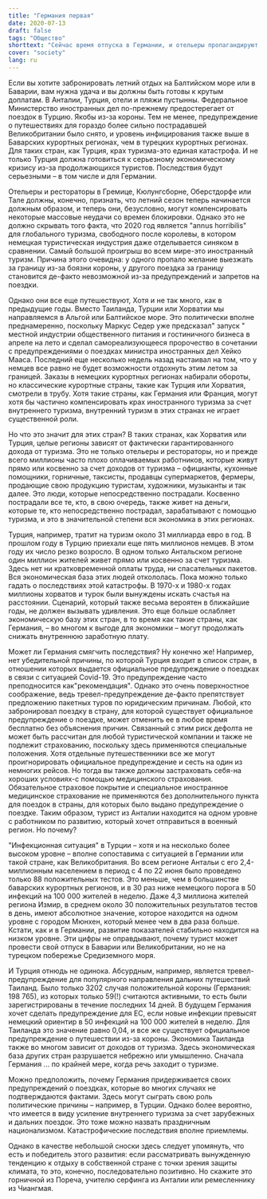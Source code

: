 ```yaml
---
title: "Германия первая"
date: 2020-07-13
draft: false
tags: "Общество"
shorttext: "Сейчас время отпуска в Германии, и отельеры пропагандируют национализм. Как всегда, национализм имеет извращенную сторону, он становится очень дорогим и жестким!"
cover: "society"
lang: ru
---
```


Если вы хотите забронировать летний отдых на Балтийском море или в Баварии, вам нужна удача и вы должны быть готовы к крутым доплатам. В Анталии, Турция, отели и пляжи пустынны. Федеральное Министерство иностранных дел по-прежнему предостерегает от поездок в Турцию. Якобы из-за короны. Тем не менее, предупреждение о путешествиях для гораздо более сильно пострадавшей Великобритании было снято, и уровень инфицирования также выше в Баварских курортных регионах, чем в турецких курортных регионах. Для таких стран, как Турция, крах туризма-это единая катастрофа. И не только Турция должна готовиться к серьезному экономическому кризису из-за продолжающихся туристов. Последствия будут серьезными – в том числе и для Германии.

Отельеры и рестораторы в Гремице, Кюлунгсборне, Оберстдорфе или Тале должны, конечно, признать, что летний сезон теперь начинается должным образом, и теперь они, безусловно, могут компенсировать некоторые массовые неудачи со времен блокировки. Однако это не должно скрывать того факта, что 2020 год является "annus horribilis" для глобального туризма, свободного после королевы, в котором немецкая туристическая индустрия даже отделывается синяком в сравнении. Самый большой проигрыш во всем мире-это иностранный туризм. Причина этого очевидна: у одного пропало желание выезжать за границу из-за боязни короны, у другого поездка за границу становится де-факто невозможной из-за предупреждений и запретов на поездки.

Однако они все еще путешествуют, Хотя и не так много, как в предыдущие годы. Вместо Таиланда, Турции или Хорватии мы направляемся в Альгой или Балтийское море. Это политически вполне преднамеренно, поскольку Маркус Седер уже предсказал" запуск " местной индустрии общественного питания и гостиничного бизнеса в апреле на лето и сделал самореализующееся пророчество в сочетании с предупреждениями о поездках министра иностранных дел Хейко Мааса. Последний еще несколько недель назад настаивал на том, что у немцев все равно не будет возможности отдохнуть этим летом за границей. Заказы в немецких курортных регионах набирали обороты, но классические курортные страны, такие как Турция или Хорватия, смотрели в трубу. Хотя такие страны, как Германия или Франция, могут хотя бы частично компенсировать крах иностранного туризма за счет внутреннего туризма, внутренний туризм в этих странах не играет существенной роли.

Но что это значит для этих стран? В таких странах, как Хорватия или Турция, целые регионы зависят от фактически гарантированного дохода от туризма. Это не только отельеры и рестораторы, но и прежде всего миллионы часто плохо оплачиваемых работников, которые живут прямо или косвенно за счет доходов от туризма – официанты, кухонные помощники, горничные, таксисты, продавцы супермаркетов, фермеры, продающие свою продукцию туристам, художники, музыканты и так далее. Это люди, которые непосредственно пострадали. Косвенно пострадали все те, кто, в свою очередь, также живет на деньги, которые те, кто непосредственно пострадал, зарабатывают с помощью туризма, и это в значительной степени вся экономика в этих регионах.

Турция, например, тратит на туризм около 31 миллиарда евро в год. В прошлом году в Турцию приехали еще пять миллионов немцев. В этом году их число резко возросло. В одном только Антальском регионе один миллион жителей живет прямо или косвенно за счет туризма. Здесь нет ни кратковременной оплаты труда, ни спасательных пакетов. Вся экономическая база этих людей откололась. Пока можно только гадать о последствиях этой катастрофы. В 1970-х и 1980-х годах миллионы хорватов и турок были вынуждены искать счастья на расстоянии. Сценарий, который также весьма вероятен в ближайшие годы, не должен вызывать удивления. Это еще больше ослабляет экономическую базу этих стран, в то время как такие страны, как Германия, – во многом к выгоде для экономики – могут продолжать снижать внутреннюю заработную плату.

Может ли Германия смягчить последствия? Ну конечно же! Например, нет убедительной причины, по которой Турция входит в список стран, в отношении которых выдается официальное предупреждение о поездках в связи с ситуацией Covid-19. Это предупреждение часто преподносится как"рекомендация". Однако это очень поверхностное соображение, ведь тревел-предупреждение де-факто препятствует предложению пакетных туров по юридическим причинам. Любой, кто забронировал поездку в страну, для которой существует официальное предупреждение о поездке, может отменить ее в любое время бесплатно без объяснения причин. Связанный с этим риск дефолта не может быть рассчитан для любой туристической компании и также не подлежит страхованию, поскольку здесь применяются специальные положения. Хотя отдельные путешественники все же могут проигнорировать официальное предупреждение и сесть на один из немногих рейсов. Но тогда вы также должны застраховать себя-на хороших условиях-с помощью медицинского страхования. Обязательное страховое покрытие и специальное иностранное медицинское страхование не применяются без дополнительного пункта для поездок в страны, для которых было выдано предупреждение о поездке. Таким образом, турист из Анталии находится на одном уровне с работником по развитию, который хочет отправиться в военный регион. Но почему?

"Инфекционная ситуация" в Турции – хотя и на несколько более высоком уровне – вполне сопоставима с ситуацией в Германии или такой стране, как Великобритания. Во всем регионе Антальи с его 2,4-миллионным населением в период с 4 по 22 июня было проведено только 88 положительных тестов. Это меньше, чем в большинстве баварских курортных регионов, и в 30 раз ниже немецкого порога в 50 инфекций на 100 000 жителей в неделю. Даже 4,3 миллиона жителей региона Измир, в среднем около 30 положительных результатов тестов в день, имеют абсолютное значение, которое находится на одном уровне с городом Мюнхен, который менее чем в два раза больше. Кстати, как и в Германии, развитие показателей стабильно находится на низком уровне. Эти цифры не оправдывают, почему турист может провести свой отпуск в Баварии или Великобритании, но не на турецком побережье Средиземного моря.

И Турция отнюдь не одинока. Абсурдным, например, является тревел-предупреждение для популярного направления дальних путешествий Таиланд. Было только 3202 случая положительной короны (Германия: 198 765), из которых только 59(!) считаются активными, то есть были зарегистрированы в течение последних 14 дней. В будущем Германия хочет сделать предупреждение для ЕС, если новые инфекции превысят немецкий ориентир в 50 инфекций на 100 000 жителей в неделю. Для Таиланда это значение равно 0,04, и все же существует официальное предупреждение о путешествии из-за короны. Экономика Таиланда также во многом зависит от доходов от туризма. Здесь экономическая база других стран разрушается небрежно или умышленно. Сначала Германия ... по крайней мере, когда речь заходит о туризме.

Можно предположить, почему Германия придерживается своих предупреждений о поездках, которые во многих случаях не подтверждаются фактами. Здесь могут сыграть свою роль политические причины – например, в Турции. Однако более вероятно, что имеется в виду усиление внутреннего туризма за счет зарубежных и дальних поездок. Это тоже можно назвать праздничным национализмом. Катастрофические последствия вполне приемлемы.

Однако в качестве небольшой сноски здесь следует упомянуть, что есть и победитель этого развития: если рассматривать вынужденную тенденцию к отдыху в собственной стране с точки зрения защиты климата, то это, конечно, последовательно позитивно. Но скажите это горничной из Пореча, учителю серфинга из Анталии или ремесленнику из Чиангмая.
